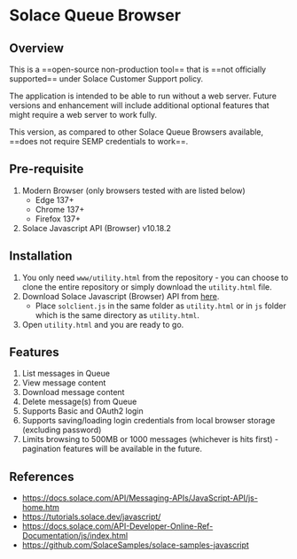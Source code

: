 # Solace Queue Browser

## Overview

This is a ==open-source non-production tool== that is ==not officially supported== under Solace Customer Support policy.

The application is intended to be able to run without a web server. Future versions and enhancement will include additional optional features that might require a web server to work fully.

This version, as compared to other Solace Queue Browsers available, ==does not require SEMP credentials to work==.

## Pre-requisite

1. Modern Browser (only browsers tested with are listed below)
   - Edge 137+
   - Chrome 137+
   - Firefox 137+
2. Solace Javascript API (Browser) v10.18.2

## Installation

1. You only need `www/utility.html` from the repository - you can choose to clone the entire repository or simply download the `utility.html` file.
2. Download Solace Javascript (Browser) API from [here](https://solace.com/downloads/).
   - Place `solclient.js` in the same folder as `utility.html` or in `js` folder which is the same directory as `utility.html`.
3. Open `utility.html` and you are ready to go.

## Features

1. List messages in Queue
2. View message content
3. Download message content
4. Delete message(s) from Queue
5. Supports Basic and OAuth2 login
6. Supports saving/loading login credentials from local browser storage (excluding password)
7. Limits browsing to 500MB or 1000 messages (whichever is hits first) - pagination features will be available in the future.

## References
- https://docs.solace.com/API/Messaging-APIs/JavaScript-API/js-home.htm
- https://tutorials.solace.dev/javascript/
- https://docs.solace.com/API-Developer-Online-Ref-Documentation/js/index.html
- https://github.com/SolaceSamples/solace-samples-javascript
